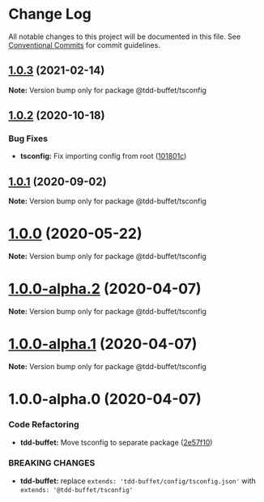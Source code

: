 # Change Log

All notable changes to this project will be documented in this file.
See [Conventional Commits](https://conventionalcommits.org) for commit guidelines.

## [1.0.3](https://github.com/NiGhTTraX/tdd-buffet/compare/@tdd-buffet/tsconfig@1.0.2...@tdd-buffet/tsconfig@1.0.3) (2021-02-14)

**Note:** Version bump only for package @tdd-buffet/tsconfig





## [1.0.2](https://github.com/NiGhTTraX/tdd-buffet/compare/@tdd-buffet/tsconfig@1.0.1...@tdd-buffet/tsconfig@1.0.2) (2020-10-18)


### Bug Fixes

* **tsconfig:** Fix importing config from root ([101801c](https://github.com/NiGhTTraX/tdd-buffet/commit/101801c))





## [1.0.1](https://github.com/NiGhTTraX/tdd-buffet/compare/@tdd-buffet/tsconfig@1.0.0...@tdd-buffet/tsconfig@1.0.1) (2020-09-02)

**Note:** Version bump only for package @tdd-buffet/tsconfig





# [1.0.0](https://github.com/NiGhTTraX/tdd-buffet/compare/@tdd-buffet/tsconfig@1.0.0-alpha.2...@tdd-buffet/tsconfig@1.0.0) (2020-05-22)

**Note:** Version bump only for package @tdd-buffet/tsconfig





# [1.0.0-alpha.2](https://github.com/NiGhTTraX/tdd-buffet/compare/@tdd-buffet/tsconfig@1.0.0-alpha.1...@tdd-buffet/tsconfig@1.0.0-alpha.2) (2020-04-07)

**Note:** Version bump only for package @tdd-buffet/tsconfig





# [1.0.0-alpha.1](https://github.com/NiGhTTraX/tdd-buffet/compare/@tdd-buffet/tsconfig@1.0.0-alpha.0...@tdd-buffet/tsconfig@1.0.0-alpha.1) (2020-04-07)

**Note:** Version bump only for package @tdd-buffet/tsconfig





# 1.0.0-alpha.0 (2020-04-07)


### Code Refactoring

* **tdd-buffet:** Move tsconfig to separate package ([2e57f10](https://github.com/NiGhTTraX/tdd-buffet/commit/2e57f10))


### BREAKING CHANGES

* **tdd-buffet:** replace `extends: 'tdd-buffet/config/tsconfig.json'` with
`extends: '@tdd-buffet/tsconfig'`
